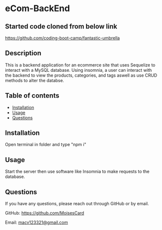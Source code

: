 # eCom-BackEnd

## Started code cloned from below link
https://github.com/coding-boot-camp/fantastic-umbrella
  
  
  ## Description
  This is a backend application for an ecommerce site that uses Sequelize to interact with a MySQL database. Using insomnia, a user can interact with the backend to view the products, categories, and tags aswell as use CRUD methods to alter the databse.

  ## Table of contents
  * [Installation](#installation)
  * [Usage](#usage)
  * [Questions](#questions)
  
  ## Installation
  Open terminal in folder and type "npm i"

  ## Usage 
  Start the server then use software like Insomnia to make requests to the database.

  ## Questions
  If you have any questions, please reach out through GitHub or by email.

  GitHub: https://github.com/MoisesCard

  Email: macv123321@gmail.com

